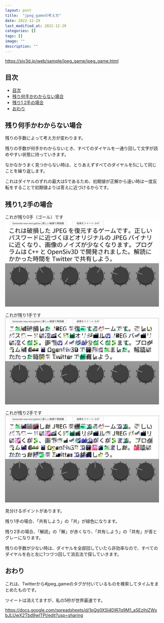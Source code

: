```yaml
---
layout: post
title:  "jpeg_gameの考え方"
date: 2022-12-29
last_modified_at: 2022-12-29
categories: []
tags: []
image: ""
description: ""
---
```


<https://siv3d.jp/web/sample/jpeg_game/jpeg_game.html>

## 目次
- [目次](#目次)
- [残り何手かわからない場合](#残り何手かわからない場合)
- [残り1,2手の場合](#残り12手の場合)
- [おわり](#おわり)

## 残り何手かわからない場合

残りの手数によって考え方が変わります。

残りの手数が何手かわからないとき、すべてのダイヤルを一通り回して文字が読めやすい状態に持っていきます。

なかなかうまく見つからない時は、とりあえずすべてのダイヤルを5にして同じことを繰り返します。

これはダイヤルのずれの最大は5であるため、初期値が正解から遠い時は一度反転をすることで初期値よりは答えに近づけるからです。

## 残り1,2手の場合

これが残り0手（ゴール）です
![Alt text](/assets/img/jpeg_game/jpeg_0.png)

これが残り1手です
![Alt text](/assets/img/jpeg_game/jpeg_1.png)

これが残り2手です
![Alt text](/assets/img/jpeg_game/jpeg_2.png)

見分けるポイントがあります。

残り1手の場合、「共有しよう」の「共」が緑色になります。

残り2手の場合、「解読」の「解」が赤くなり、「共有しよう」の「共有」が青とグレーになります。

残りの手数が少ない時は、ダイヤルを全部回していたら非効率なので、すべてのダイヤルを右と左に1つづつ回して消去法で探していきます。

## おわり

これは、Twitterから#jpeg_gameのタグが付いているものを検索してタイムをまとめたものです。

ツイートは消えてますが、私の5秒が世界最速です。

<https://docs.google.com/spreadsheets/d/1pQg0XSl4DlR7q9M1_aSEzlhjZWxbJLUwX2Tbd9wlTPI/edit?usp=sharing>